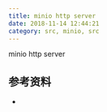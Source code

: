 ```yaml
---
title: minio http server
date: 2018-11-14 12:44:21
category: src, minio, src
---
```


minio http server



## 参考资料

- []()